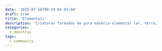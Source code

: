 ```yaml
---
date: '2025-07-16T00:19:04-03:00'
draft: true
title: 'Elementais'
description: 'Criaturas formadas de pura matéria elemental (ar, terra, fogo ou água), que podem ser invocados de seus planos de origem para servir usuários de magia.'
categories:
  - monstros
tags:
  - community
---
```

